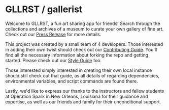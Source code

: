 # GLLRST / gallerist

Welcome to GLLRST, a fun art sharing app for friends! Search through the collections and archives of a museum to curate your own gallery of fine art. Check out our [Press Release](https://github.com/Par-For-Loops/gallerist/blob/main/_PRESS_RELEASE.md) for more details.

This project was created by a small team of 4 developers. Those interested in adding their own twist should check out our [Contributing Guide](https://github.com/Par-For-Loops/gallerist/blob/main/CONTRIBUTING.md). You'll find all the necessary information about forking the repo and getting started. Please check out our [Style Guide](https://github.com/Par-For-Loops/gallerist/blob/main/STYLE-GUIDE.md) too.

Those interested simply interested in creating their own local instance should still check out that guide, as all details of regarding dependencies, environmental variables, and script commands are found there.

Lastly, we'd like to express our thanks to the instructors and fellow students at Operation Spark in New Orleans, Louisiana for their guidance and expertise, as well as our friends and family for their unconditional support.
